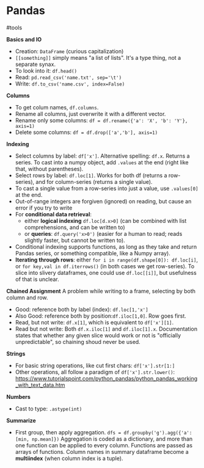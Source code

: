 # Pandas

#tools

**Basics and IO**
* Creation: `DataFrame` (curious capitalization)
* `[[something]]` simply means "a list of lists". It's a type thing, not a separate synax.
* To look into it: `df.head()`
* Read: `pd.read_csv('name.txt', sep='\t')`
* Write: `df.to_csv('name.csv', index=False)`

**Columns**
* To get colum names, `df.columns`.
* Rename all columns, just overwrite it with a different vector.
* Rename  only some columns: `df = df.rename({'a': 'X', 'b': 'Y'}, axis=1)`
* Delete some columns: `df = df.drop(['a','b'], axis=1)`

**Indexing**
* Select columns by label: `df['x']`. Alternative spelling: `df.x`. Returns a series. To cast into a numpy object, add `.values` at the end (right like that, without parentheses).
* Select rows by label: `df.loc[1]`. Works for both df (returns a row-series), and for column-series (returns a single value).
* To cast a single value from a row-series into just a value, use `.values[0]` at the end.
* Out-of-range integers are forgiven (ignored) on reading, but cause an error if you try to write
* For **conditional data retrieval**: 
    * either **logical indexing** `df.loc[d.x>0]` (can be combined with list comprehensions, and can be written to) 
    * or **queries**: `df.query('x>0')` (easier for a human to read; reads slightly faster, but cannot be written to).
* Conditional indexing supports functions, as long as they take and return Pandas series, or something compatible, like a Numpy array).
* **Iterating through rows**: either `for i in range(df.shape[0]): df.loc[i]`, or `for key,val in df.iterrows()`  (in both cases we get row-series). To slice into slivery dataframes, one could use `df.loc[[i]]`, but usefulness of that is unclear.

**Chained Assignment**
A problem while writing to a frame, selecting by both column and row.
* Good: reference both by label (index): `df.loc[1,'x']`
* Also Good: reference both by position:`df.iloc[1,0]`. Row goes first. 
* Read, but not write: `df.x[1]`, which is equivalent to `df['x'][1]`.
* Read but not write: Both `df.x.iloc[1]` and `df.iloc[1].x`. Documentation states that whether any given slice would work or not is "officially unpredictable", so chaining shoud never be used.

**Strings**
* For basic string operations, like cut first chars: `df['x'].str[1:]`
* Other operations, all follow a paradigm of `df['x'].str.lower()`:
https://www.tutorialspoint.com/python_pandas/python_pandas_working_with_text_data.htm

**Numbers**
* Cast to type: `.astype(int)`

**Summarize**
* First group, then apply aggregation. `dfs = df.groupby('g').agg({'a': [min, np.mean]})` Aggregation is coded as a dictionary, and more than one function can be applied to every column. Functions are passed as arrays of functions. Column names in summary dataframe become a **multiindex** (when column index is a tuple).